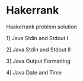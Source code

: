 # Hakerrank
Haakerrank problem solution

1] Java Stdin and Stdout I

2] Java Stdin and Stdout II

3] Java Output Formatting

4] Java Date and Time
